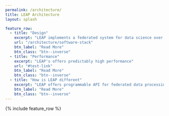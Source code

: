 ```yaml
---
permalink: /architecture/
title: LEAP Architecture
layout: splash

feature_row:
  - title: "Design"
    excerpt: "LEAP implements a federated system for data science over health data"
    url: "/architecture/software-stack"
    btn_label: "Read More"
    btn_class: "btn--inverse"
  - title: "Performance"
    excerpt: "LEAP's offers predictably high performance"
    url: "#test-link"
    btn_label: "Read More"
    btn_class: "btn--inverse"    
  - title: "How is LEAP different"
    excerpt: "LEAP offers programmable API for federated data processing and natively support differential privacy"
    btn_label: "Read More"
    btn_class: "btn--inverse"
---
```


{% include feature_row %}
